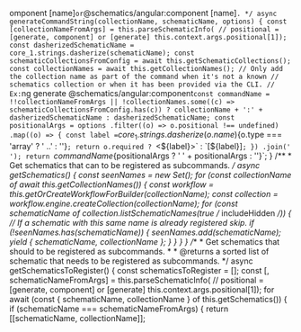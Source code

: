 omponent [name]` or `@schematics/angular:component [name]`.
     */
    async generateCommandString(collectionName, schematicName, options) {
        const [collectionNameFromArgs] = this.parseSchematicInfo(
        // positional = [generate, component] or [generate]
        this.context.args.positional[1]);
        const dasherizedSchematicName = core_1.strings.dasherize(schematicName);
        const schematicCollectionsFromConfig = await this.getSchematicCollections();
        const collectionNames = await this.getCollectionNames();
        // Only add the collection name as part of the command when it's not a known
        // schematics collection or when it has been provided via the CLI.
        // Ex:`ng generate @schematics/angular:component`
        const commandName = !!collectionNameFromArgs ||
            !collectionNames.some((c) => schematicCollectionsFromConfig.has(c))
            ? collectionName + ':' + dasherizedSchematicName
            : dasherizedSchematicName;
        const positionalArgs = options
            .filter((o) => o.positional !== undefined)
            .map((o) => {
            const label = `${core_1.strings.dasherize(o.name)}${o.type === 'array' ? ' ..' : ''}`;
            return o.required ? `<${label}>` : `[${label}]`;
        })
            .join(' ');
        return `${commandName}${positionalArgs ? ' ' + positionalArgs : ''}`;
    }
    /**
     * Get schematics that can to be registered as subcommands.
     */
    async *getSchematics() {
        const seenNames = new Set();
        for (const collectionName of await this.getCollectionNames()) {
            const workflow = this.getOrCreateWorkflowForBuilder(collectionName);
            const collection = workflow.engine.createCollection(collectionName);
            for (const schematicName of collection.listSchematicNames(true /** includeHidden */)) {
                // If a schematic with this same name is already registered skip.
                if (!seenNames.has(schematicName)) {
                    seenNames.add(schematicName);
                    yield { schematicName, collectionName };
                }
            }
        }
    }
    /**
     * Get schematics that should to be registered as subcommands.
     *
     * @returns a sorted list of schematic that needs to be registered as subcommands.
     */
    async getSchematicsToRegister() {
        const schematicsToRegister = [];
        const [, schematicNameFromArgs] = this.parseSchematicInfo(
        // positional = [generate, component] or [generate]
        this.context.args.positional[1]);
        for await (const { schematicName, collectionName } of this.getSchematics()) {
            if (schematicName === schematicNameFromArgs) {
                return [[schematicName, collectionName]];
